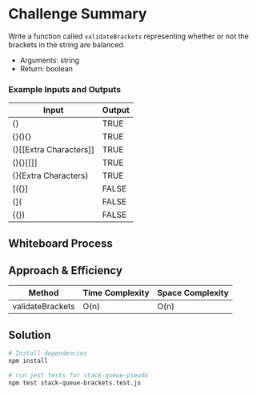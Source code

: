 # Challenge Summary
Write a function called `validateBrackets` representing whether or not the brackets in the string are balanced.
- Arguments: string
- Return: boolean

### Example Inputs and Outputs
| Input |	Output |
| ----- | ----- |
| {} | TRUE |
| {}(){} | TRUE |
| ()[[Extra Characters]] | TRUE |
| (){}[[]] | TRUE |
| {}{Extra Characters}[](()) | TRUE |
| [({}]	| FALSE |
| (](	| FALSE |
| {(}) | FALSE |

## Whiteboard Process
<!-- TODO -->

## Approach & Efficiency
| Method | Time Complexity | Space Complexity |
| ---- | ---- | ---- |
| validateBrackets | O(n) | O(n) |

## Solution
```Bash
# Install dependencies
npm install

# run jest tests for stack-queue-pseudo
npm test stack-queue-brackets.test.js
```
